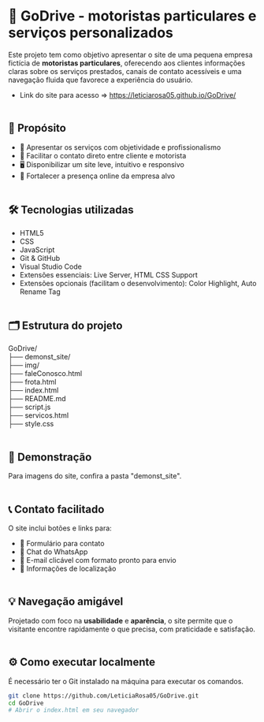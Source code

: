 # 🚗 GoDrive - motoristas particulares e serviços personalizados<br>

Este projeto tem como objetivo apresentar o site de uma pequena empresa fictícia de **motoristas particulares**, oferecendo aos clientes informações claras sobre os serviços prestados, canais de contato acessíveis e uma navegação fluida que favorece a experiência do usuário.
- Link do site para acesso => https://leticiarosa05.github.io/GoDrive/ <br><br>

## 🎯 Propósito<br>

- 🧭 Apresentar os serviços com objetividade e profissionalismo
- 📱 Facilitar o contato direto entre cliente e motorista
- 🖥️ Disponibilizar um site leve, intuitivo e responsivo
- 🚀 Fortalecer a presença online da empresa alvo<br><br>

## 🛠️ Tecnologias utilizadas<br>

- HTML5
- CSS
- JavaScript
- Git & GitHub
- Visual Studio Code
- Extensões essenciais: Live Server, HTML CSS Support
- Extensões opcionais (facilitam o desenvolvimento): Color Highlight, Auto Rename Tag<br><br>

## 🗂️ Estrutura do projeto<br>

GoDrive/<br>
├── demonst_site/<br>
├── img/<br>
├── faleConosco.html<br>
├── frota.html<br>
├── index.html<br>
├── README.md<br>
├── script.js<br>
├── servicos.html<br>
├── style.css<br><br>

## 📸 Demonstração<br>

Para imagens do site, confira a pasta "demonst_site".<br><br>

## 📞 Contato facilitado<br>

O site inclui botões e links para:
- 📝 Formulário para contato
- 📲 Chat do WhatsApp
- 📧 E-mail clicável com formato pronto para envio
- 📍 Informações de localização<br><br>

## 💡 Navegação amigável<br>

Projetado com foco na **usabilidade** e **aparência**, o site permite que o visitante encontre rapidamente o que precisa, com praticidade e satisfação.<br><br>

## ⚙️ Como executar localmente<br>

É necessário ter o Git instalado na máquina para executar os comandos.<br>
```bash
git clone https://github.com/LeticiaRosa05/GoDrive.git
cd GoDrive
# Abrir o index.html em seu navegador
